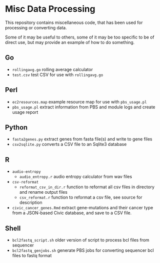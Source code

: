 # Misc Data Processing

This repository contains miscellaneous code, that has been used for processing or converting data.

Some of it may be useful to others, some of it may be too specific to be of direct use,
but may provide an example of how to do something.

## Go

* `rollingavg.go` rolling average calculator
* `test.csv` test CSV for use with `rollingavg.go`

## Perl

* `ec2resources.map` example resource map for use with `pbs_usage.pl`
* `pbs_usage.pl` extract information from PBS and module logs and create usage report

## Python

* `fasta2genes.py` extract genes from fasta file(s) and write to gene files
* `csv2sqlite.py` converts a CSV file to an Sqlite3 database

## R

* `audio-entropy`
  * `audio_entropy.r` audio entropy calculator from wav files
* `csv-reformat`
  * `reformat_csv_in_dir.r` function to reformat all csv files in directory and rename output files
  * `csv_reformat.r` function to reformat a csv file, see source for description
* `civic_cancer_genes.Rmd` extract gene-mutations and their cancer type from a JSON-based Civic database, and save to a CSV file.

## Shell

* `bcl2fastq_script.sh` older version of script to process bcl files from sequencer
* `bcl2fastq_genjobs.sh` generate PBS jobs for converting sequencer bcl files to fastq format

